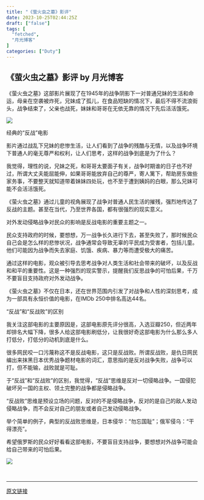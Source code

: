 ```yaml
---
title: "《萤火虫之墓》影评"
date: 2023-10-25T02:44:25Z
draft: ["false"]
tags: [
  "fetched",
  "月光博客"
]
categories: ["Duty"]
---
```

《萤火虫之墓》影评 by 月光博客
------
<div><p>《萤火虫之墓》这部影片展现了在1945年的战争阴影下一对普通兄妹的生活和命运，母亲在空袭被炸死，兄妹成了孤儿，在食品短缺的情况下，最后不得不流浪街头，战争结束了，父亲也战死，妹妹和哥哥在无依无靠的情况下先后活活饿死。</p><p><img data-ratio="0.75" data-s="300,640" data-src="https://mmbiz.qpic.cn/sz_mmbiz_jpg/EFslqW2FxBMuqo7q1kia9icajCQ7VfOHIEoQVzYfpGXF2aNJKkyZe5Gl9RXMCfun1v6cBibyhB62I1f8e6Vs1FcNA/640?wx_fmt=jpeg" data-type="jpeg" data-w="640" src="https://mmbiz.qpic.cn/sz_mmbiz_jpg/EFslqW2FxBMuqo7q1kia9icajCQ7VfOHIEoQVzYfpGXF2aNJKkyZe5Gl9RXMCfun1v6cBibyhB62I1f8e6Vs1FcNA/640?wx_fmt=jpeg"></p><p><span>经典的“反战”电影</span></p><p>影片通过战乱下兄妹的悲惨生活，让人们看到了战争的残酷与无情，以及战争环境下普通人的毫无尊严和权利，让人们思考，这样的战争到底是为了什么？</p><p>我觉得，理性的说，兄妹之死，和哥哥太要面子有关，战争时期谁的日子也不好过，所谓大丈夫能屈能伸，如果哥哥能放弃自己的尊严，寄人篱下，帮助房东做些家务事，不要整天就知道带着妹妹四处玩，也不至于遭到姨妈的白眼，那么兄妹可能不会活活饿死。</p><p>《萤火虫之墓》通过儿童的视角展现了战争对普通人民生活的摧残，强烈地传达了反战的主题。甚至在当代，乃至世界各国，都有很强烈的现实意义。</p><p>对外发动侵略战争对民众的影响是反战电影的重要主题之一。</p><p>民众支持政府的时候，要想想，万一战争长久进行下去，甚至失败了，那时候民众自己会是怎么样的悲惨状况，战争通常会导致无辜的平民成为受害者，包括儿童。他们可能因为战争而失去家庭、饥饿、疾病、暴力等而遭受极大的痛苦。</p><p>通过这样的电影，观众被引导去思考战争对人类生活和社会带来的破坏，以及反战和和平的重要性。这是一种强烈的现实警示，提醒我们反思战争的可怕后果，千万不要盲目支持政府对外发动战争。</p><p>《萤火虫之墓》不仅在日本，还在世界范围内引发了对战争和人性的深刻思考，成为一部具有永恒价值的电影，在IMDb 250中排名高达44名。</p><p><span>“反战”和“反战败”的区别</span></p><p>我关注这部电影的主要原因是，这部电影原先评分很高，入选豆瓣250，但近两年却排名大幅下降，很多人给这部电影刷低分，让我很好奇这部电影为什么那么多人打低分，打低分的动机到底是什么。</p><p>很多网民咬一口污蔑称这不是反战电影，这只是反战败。所谓反战败，是仇日网民编出来抹黑日本优秀战争题材电影的词汇，意思指的是反对战争失败，战争可以打，但不能输，战败就是可耻。</p><p>于“反战”和“反战败”的区别，我觉得，“反战”思维是反对一切侵略战争。一国侵犯破坏另一国的主权、领土完整的战争都是侵略战争。</p><p>“反战败”思维是预设立场的问题，反对的不是侵略战争，反对的是自己的敌人发动侵略战争，而不会反对自己的朋友或者自己发动侵略战争。</p><p>举个简单的例子，典型的反战败思维是，日本侵华：“勿忘国耻”；俄军侵乌：“干得漂亮”。</p><p>希望俄罗斯的民众好好看看这部电影，不要盲目支持战争，要想想对外战争可能会给自己带来的可怕后果。</p><p><img data-ratio="1.3363028953229399" data-s="300,640" data-src="https://mmbiz.qpic.cn/sz_mmbiz_jpg/EFslqW2FxBMuqo7q1kia9icajCQ7VfOHIEyQP37rauj6RUbE3Ayibd6tGdgPDqNqibW2hRvT3vFEBLLPTfcDKmviatg/640?wx_fmt=jpeg" data-type="jpeg" data-w="898" src="https://mmbiz.qpic.cn/sz_mmbiz_jpg/EFslqW2FxBMuqo7q1kia9icajCQ7VfOHIEyQP37rauj6RUbE3Ayibd6tGdgPDqNqibW2hRvT3vFEBLLPTfcDKmviatg/640?wx_fmt=jpeg"></p><p><br></p><p><mp-style-type data-value="3"></mp-style-type></p></div>  
<hr>
<a href="https://mp.weixin.qq.com/s/OELPHO2JfJayZK572Jgg3Q",target="_blank" rel="noopener noreferrer">原文链接</a>
